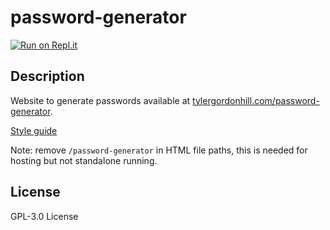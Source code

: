 # password-generator

[![Run on Repl.it](https://repl.it/badge/github/TyHil/password-generator)](https://repl.it/github/TyHil/password-generator)

## Description

Website to generate passwords available at [tylergordonhill.com/password-generator](https://tylergordonhill.com/password-generator).

[Style guide](https://github.com/TyHil/personal-website-styles)

Note: remove `/password-generator` in HTML file paths, this is needed for hosting but not standalone running.

## License

GPL-3.0 License
